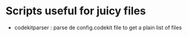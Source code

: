 # Scripts useful for juicy files

* codekitparser : parse de config.codekit file to get a plain list of files
